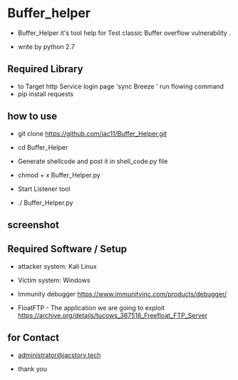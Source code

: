 # Buffer_helper

* Buffer_Helper it's tool help for Test classic Buffer overflow vulnerability .

* write by python 2.7
## Required Library
* to Target http Service login page 'sync Breeze ' run flowing command
* pip install requests
## how to use 
*  git clone  https://github.com/jac11/Buffer_Helper.git

*  cd Buffer_Helper

*  Generate shellcode and post it in shell_code.py file

*  chmod + x Buffer_Helper.py

*  Start Listener tool

* ./ Buffer_Helper.py
## screenshot


## Required Software / Setup

* attacker system: Kali Linux

* Victim system: Windows 

* Immunity debugger  https://www.immunityinc.com/products/debugger/

* FloatFTP - The application we are going to exploit  https://archive.org/details/tucows_367516_Freefloat_FTP_Server


##  for Contact  

* administrator@jacstory.tech 

* thank you  
